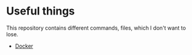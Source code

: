 # Useful things

This repository contains different commands, files, which I don't want to
lose.

- [Docker](./docker)
